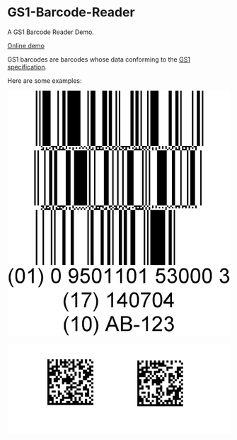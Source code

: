 # GS1-Barcode-Reader

A GS1 Barcode Reader Demo.

[Online demo](https://magnificent-pie-f6f946.netlify.app/)

GS1 barcodes are barcodes whose data conforming to the [GS1 specification](https://ref.gs1.org/standards/genspecs/).

Here are some examples:

![stacked](./sample-images/databar_expanded_stacked.png)

![datamatrix](./sample-images/gs1-datamatrix.jpg)
